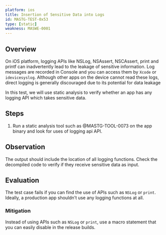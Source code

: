 ```yaml
---
platform: ios
title: Insertion of Sensitive Data into Logs
id: MASTG-TEST-0x53
type: [static]
weakness: MASWE-0001
---
```


## Overview

On iOS platform, logging APIs like NSLog, NSAssert, NSCAssert, print and printf can inadvertently lead to the leakage of sensitive information. Log messages are recorded in Console and you can access them by `Xcode` or `idevicesyslog`. Although other apps on the device cannot read these logs, direct logging is generally discouraged due to its potential for data leakage

In this test, we will use static analysis to verify whether an app has any logging API which takes sensitive data.

## Steps

1. Run a static analysis tool such as @MASTG-TOOL-0073 on the app binary and look for uses of logging api API.

## Observation

The output should include the location of all logging functions. Check the decompiled code to verify if they receive sensitive data as input.

## Evaluation

The test case fails if you can find the use of APIs such as `NSLog` or `print`. Ideally, a production app shouldn’t use any logging functions at all.

### Mitigation

Instead of using APIs such as `NSLog` or `print`, use a macro statement that you can easily disable in the release builds.
